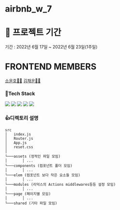 # airbnb_w_7

# 📌 프로젝트 기간
기간 : 2022년 6월 17일 ~ 2022년 6월 23일(1주일)

# FRONTEND MEMBERS
[소윤호👨‍💻](https://github.com/younhoso) [김채운👩‍💻](https://github.com/gureumwoon)

### 🧳Tech Stack
![](https://img.shields.io/badge/HTML5-E34F26?style=for-the-badge&logo=HTML5&logoColor=white)
![](https://img.shields.io/badge/styledComponents-db7093?style=for-the-badge&logo=styled-components&logoColor=white)
![](https://img.shields.io/badge/REACT-0A395B?style=for-the-badge&logo=REACT&logoColor=white)
![](https://img.shields.io/badge/Javascript-F7DF1E?style=for-the-badge&logo=JavaScript&logoColor=black)
![](https://img.shields.io/badge/AXIOS-671ddf?style=for-the-badge&logo=AXIOS&logoColor=black)

### 👍디렉토리 설명
```
src
│   index.js
│   Router.js
│   App.js
│   reset.css
│
└───assets (정적인 파일 모임)
│		│ ...
└───components (컴포넌트 폴더 모임)
│		│ ...
└───elem (컴포넌트 보다 작은 요소들 모임)
│		│ ...
└───modules (리덕스의 Actions middlewares등등 설정 모임)
│		│ ...
└───page (페이지별 모임)
│		│ ...
└───shared (기타 파일 모임)
```